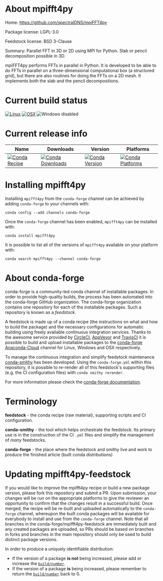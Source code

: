 About mpifft4py
===============

Home: https://github.com/spectralDNS/mpiFFT4py

Package license: LGPL-3.0

Feedstock license: BSD 3-Clause

Summary: Parallel FFT in 3D or 2D using MPI for Python. Slab or pencil decomposition possible in 3D.

mpiFFT4py performs FFTs in parallel in Python. It is developed to be able
to do FFTs in parallel on a three-dimensional computational box
(a structured grid), but there are also routines for doing the FFTs on a
2D mesh. It implements both the slab and the pencil decompositions.


Current build status
====================

[![Linux](https://img.shields.io/circleci/project/github/conda-forge/mpifft4py-feedstock/master.svg?label=Linux)](https://circleci.com/gh/conda-forge/mpifft4py-feedstock)
[![OSX](https://img.shields.io/travis/conda-forge/mpifft4py-feedstock/master.svg?label=macOS)](https://travis-ci.org/conda-forge/mpifft4py-feedstock)
![Windows disabled](https://img.shields.io/badge/Windows-disabled-lightgrey.svg)

Current release info
====================

| Name | Downloads | Version | Platforms |
| --- | --- | --- | --- |
| [![Conda Recipe](https://img.shields.io/badge/recipe-mpifft4py-green.svg)](https://anaconda.org/conda-forge/mpifft4py) | [![Conda Downloads](https://img.shields.io/conda/dn/conda-forge/mpifft4py.svg)](https://anaconda.org/conda-forge/mpifft4py) | [![Conda Version](https://img.shields.io/conda/vn/conda-forge/mpifft4py.svg)](https://anaconda.org/conda-forge/mpifft4py) | [![Conda Platforms](https://img.shields.io/conda/pn/conda-forge/mpifft4py.svg)](https://anaconda.org/conda-forge/mpifft4py) |

Installing mpifft4py
====================

Installing `mpifft4py` from the `conda-forge` channel can be achieved by adding `conda-forge` to your channels with:

```
conda config --add channels conda-forge
```

Once the `conda-forge` channel has been enabled, `mpifft4py` can be installed with:

```
conda install mpifft4py
```

It is possible to list all of the versions of `mpifft4py` available on your platform with:

```
conda search mpifft4py --channel conda-forge
```


About conda-forge
=================

conda-forge is a community-led conda channel of installable packages.
In order to provide high-quality builds, the process has been automated into the
conda-forge GitHub organization. The conda-forge organization contains one repository
for each of the installable packages. Such a repository is known as a *feedstock*.

A feedstock is made up of a conda recipe (the instructions on what and how to build
the package) and the necessary configurations for automatic building using freely
available continuous integration services. Thanks to the awesome service provided by
[CircleCI](https://circleci.com/), [AppVeyor](https://www.appveyor.com/)
and [TravisCI](https://travis-ci.org/) it is possible to build and upload installable
packages to the [conda-forge](https://anaconda.org/conda-forge)
[Anaconda-Cloud](https://anaconda.org/) channel for Linux, Windows and OSX respectively.

To manage the continuous integration and simplify feedstock maintenance
[conda-smithy](https://github.com/conda-forge/conda-smithy) has been developed.
Using the ``conda-forge.yml`` within this repository, it is possible to re-render all of
this feedstock's supporting files (e.g. the CI configuration files) with ``conda smithy rerender``.

For more information please check the [conda-forge documentation](https://conda-forge.org/docs/).

Terminology
===========

**feedstock** - the conda recipe (raw material), supporting scripts and CI configuration.

**conda-smithy** - the tool which helps orchestrate the feedstock.
                   Its primary use is in the construction of the CI ``.yml`` files
                   and simplify the management of *many* feedstocks.

**conda-forge** - the place where the feedstock and smithy live and work to
                  produce the finished article (built conda distributions)


Updating mpifft4py-feedstock
============================

If you would like to improve the mpifft4py recipe or build a new
package version, please fork this repository and submit a PR. Upon submission,
your changes will be run on the appropriate platforms to give the reviewer an
opportunity to confirm that the changes result in a successful build. Once
merged, the recipe will be re-built and uploaded automatically to the
`conda-forge` channel, whereupon the built conda packages will be available for
everybody to install and use from the `conda-forge` channel.
Note that all branches in the conda-forge/mpifft4py-feedstock are
immediately built and any created packages are uploaded, so PRs should be based
on branches in forks and branches in the main repository should only be used to
build distinct package versions.

In order to produce a uniquely identifiable distribution:
 * If the version of a package **is not** being increased, please add or increase
   the [``build/number``](https://conda.io/docs/user-guide/tasks/build-packages/define-metadata.html#build-number-and-string).
 * If the version of a package **is** being increased, please remember to return
   the [``build/number``](https://conda.io/docs/user-guide/tasks/build-packages/define-metadata.html#build-number-and-string)
   back to 0.
